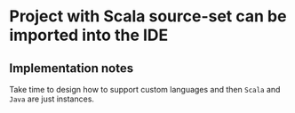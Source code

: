 # Project with Scala source-set can be imported into the IDE

## Implementation notes

Take time to design how to support custom languages and then `Scala` and `Java` are just instances.
